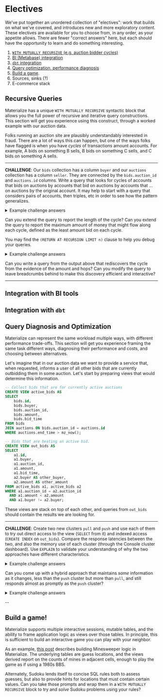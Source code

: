# Electives

We've put together an unordered collection of "electives": work that builds on what we've covered, and introduces new and more exploratory content. 
These electives are available for you to choose from, in any order, as your appetite allows.
There are fewer "correct answers" here, but each should have the opportunity to learn and do something interesting. 

1. [`WITH MUTUALLY RECURSIVE` (e.g. auction bidder cycles)](#recursive-queries)
1. [BI (Metabase) integration](#integration-with-bi-tools)
1. [`dbt` integration](#integration-with-dbt)
1. [Query optimization, performance diagnosis](#query-diagnosis-and-optimization)
1. [Build a game](#build-a-game).
1. Sources, sinks (?)
1. E-commerce stack

## Recursive Queries

Materialize has a unique `WITH MUTUALLY RECURSIVE` syntactic block that allows you the full power of recursive and iterative query constructions.
This section will get you experience using this construct, through a worked example with our auction data.

Folks running an auction site are plausibly understandably interested in fraud. 
There are a lot of ways this can happen, but one of the ways folks have flagged is when you have *cycles* of transactions amount accounts. 
For example, A bids on something B sells, B bids on something C sells, and C bids on something A sells.


---

**CHALLENGE**: 
Our `bids` collection has a column `buyer` and our `auctions` collection has a column `seller`.
They are connected by the `bids.auction_id` and `auctions.id` columns.
Write a query that looks for cycles of accounts that bids on auctions by accounts that bid on auctions by accounts that ... on auctions by the original account.
It may help to start with a query that considers pairs of accounts, then triples, etc in order to see how the pattern generalizes.


<details>
<summary>Example challenge answers</summary>

To sniff out the potential cycles, we start with a (non-recursive) definition of a single link, and then repeatedly expand it.
```sql
WITH MUTUALLY RECURSIVE
    -- directed link between two accounts.
    link (source bigint, target bigint) AS (
        SELECT bids.id as source, auctions.seller as target
        FROM bids, auctions
        WHERE bids.auction_id = auctions.id
    ),
    -- directed chain between two accounts
    chain (source bigint, target bigint) AS (
        SELECT chain.source, link.target
        FROM chain, link
        WHERE chain.target = link.source
        UNION
        SELECT * FROM link
    )
-- those accounts that loop back to themselves.
SELECT source 
FROM chain 
WHERE chain.source = chain.target;
```
</details>


Can you extend the query to report the length of the cycle?
Can you extend the query to report the maximum amount of money that might flow along each cycle, defined as the least amount bid on each cycle.

You may find the `(RETURN AT RECURSION LIMIT n)` clause to help you debug your queries.

<details>
<summary>Example challenge answers</summary>

```sql
WITH MUTUALLY RECURSIVE
    -- directed link between two accounts, with bid amount.
    link (source bigint, target bigint, amount integer, hops integer) AS (
        SELECT bids.id as source, auctions.seller as target, amount, 1
        FROM bids, auctions
        WHERE bids.auction_id = auctions.id
    ),
    candidates (source bigint, target bigint, amount integer, hops integer) AS (
        SELECT 
            chain.source, 
            link.target, 
            CASE WHEN chain.amount > link.amount 
                    THEN link.amount 
                    ELSE chain.amount 
                    END as amount,
            chain.hops + link.hops as hops
        FROM chain, link
        WHERE chain.target = link.source
        UNION ALL
        SELECT * FROM link
    ),
    -- directed chain between two accounts, with minimum bid and chain length.
    chain (source bigint, target bigint, amount integer, hops integer) AS (
        SELECT DISTINCT ON (source, target) source, target, amount, hops
        FROM candidates
        -- Ordeing by `hops` ascending prevents unbounded increase.
        ORDER BY source, target, amount DESC, hops ASC
    )
-- those accounts that loop back to themselves.
SELECT source, amount, hops
FROM chain
WHERE chain.source = chain.target;
```

</details>

Can you write a query from the output above that rediscovers the cycle from the evidence of the amount and hops? 
Can you modify the query to leave breadcrumbs behind to make this discovery efficient and interactive?

---



## Integration with BI tools

## Integration with `dbt`

## Query Diagnosis and Optimization

Materialize can represent the same workload multiple ways, with different performance trade-offs.
This section will get you experience framing the same task different ways, diagnosing their performance and costs, and choosing between alternatives.

Let's imagine that in our auction data we want to provide a service that, when requested, informs a user of all other bids that are currently outbidding them in some auction.
Let's start by preparing views that would determine this information.
```sql
-- Collect bids that are for currently active auctions
CREATE VIEW active_bids AS
SELECT
    bids.id,
    bids.buyer,
    bids.auction_id,
    bids.amount,
    bids.bid_time
FROM bids
JOIN auctions ON bids.auction_id = auctions.id
WHERE auctions.end_time > mz_now();
```

```sql
-- Bids that are beating an active bid.
CREATE VIEW out_bids AS
SELECT
    a1.id,
    a1.buyer,
    a1.auction_id,
    a1.amount,
    a1.bid_time,
    a2.buyer AS other_buyer,
    a2.amount AS other_amount
FROM active_bids a1, active_bids a2
WHERE a1.auction_id = a2.auction_id
  AND a1.amount < a2.amount
  AND a1.buyer != a2.buyer;
```
These views are stack on top of each other, and queries from `out_bids` should contain the results we are looking for.

---
**CHALLENGE**: Create two new clusters `pull` and `push` and use each of them to try out direct access to the view (`SELECT` from it) and indexed access (`CREATE INDEX` on `out_bids`).
Compare the response latencies between the two, and also the memory use of each cluster (through the Console cluster dashboard).
Use `EXPLAIN` to validate your understanding of why the two approaches have different characteristics.

<details>
<summary>Example challenge answers</summary>

Let's start with a cluster that does not index the data, and just re-evaluates the query from scratch each time.
```sql
-- PULL: Re-evaluate from scratch.
SET CLUSTER = pull;
SELECT * FROM out_bids WHERE buyer = 500;
EXPLAIN SELECT * FROM out_bids WHERE buyer = 500;
```

Next, let's consider a cluster that indexes the results.
This should result in prompt response times, but should also use substantially more resources.
Check if you can see the memory use through the Console cluster dashboard.
```sql
-- PUSH: Maintain for all bids in all open auctions.
SET CLUSTER = push;
CREATE INDEX out_bids_by_buyer ON out_bids (buyer);
SELECT * FROM out_bids WHERE buyer = 500;
EXPLAIN SELECT * FROM out_bids WHERE buyer = 500;
```
</details>

Can you come up with a hybrid approach that maintains *some* information as it changes, less than the `push` cluster but more than `pull`, and still responds almost as promptly as the `push` cluster?

<details>
<summary>Example challenge answers</summary>

Finally, let's consider a cluster that indexes some of the data, meant to be a middle ground in terms of resources used and performance provided.
```sql
-- PUSHPULL: Maintain active_bids, evaluate out_bids.
SET CLUSTER = pushpull;
CREATE INDEX active_by_buyer ON active_bids (buyer);
CREATE INDEX active_by_auction ON active_bids (auction_id);
SELECT * FROM out_bids WHERE buyer = 500;
EXPLAIN SELECT * FROM out_bids WHERE buyer = 500;
```
```sql
-- Subscribe to a snapshot plus changefeed.
COPY (
    SUBSCRIBE (
        SELECT auction_id, other_buyer, other_amount
        FROM out_bids
        WHERE buyer = 500
    ) WITH (progress)
) TO stdout;
```
</details>

--

## Build a game!

Materialize supports multiple interactive sessions, mutable tables, and the ability to frame application logic as views over those tables.
In principle, this is sufficient to build an interactive game you can play with your neighbor.

As an example, [this post](https://github.com/frankmcsherry/blog/blob/master/posts/2022-07-06.md) describes building Minesweeper logic in Materialize.
The underlying tables are guess locations, and the views derived report on the counts of mines in adjacent cells, enough to play the game as if using a 1980s BBS.

Alternately, Sudoku lends itself to concise SQL rules both to assess guesses, but also to provide hints for locations that must contain certain values. Can you take those prompts and wrap them in a `WITH MUTUALLY RECURSIVE` block to try and *solve* Sudoku problems using your rules?